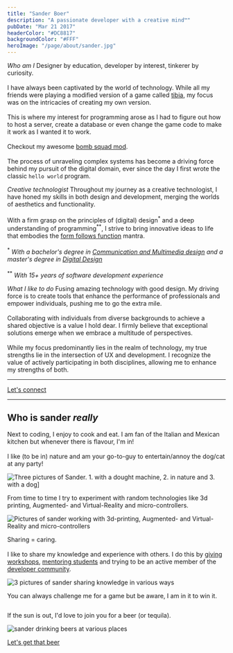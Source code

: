 ```yaml
---
title: "Sander Boer"
description: "A passionate developer with a creative mind™"
pubDate: "Mar 21 2017"
headerColor: "#DC8817"
backgroundColor: "#FFF"
heroImage: "/page/about/sander.jpg"
---
```


_Who am I_
<span>
    Designer by education, developer by interest, tinkerer by curiosity.<br aria-hidden="true"/></br>
    I have always been captivated by the world of technology. While all my friends were playing a modified version of a game called <a href="https://otservlist.org" target="_blank">tibia</a>, my focus was on the intricacies of creating my own version.
    <br aria-hidden="true"/><br aria-hidden="true"/>
    This is where my interest for programming arose as I had to figure out how to host a server, create a database or even change the game code to make it work as I wanted it to work.
    <br aria-hidden="true"/><br aria-hidden="true"/>
    Checkout my awesome <a href="https://otland.net/threads/bombsquad-9-6.187509" target="_blank">bomb squad mod</a>.
    <br aria-hidden="true"/><br aria-hidden="true"/>
    The process of unraveling complex systems has become a driving force behind my pursuit of the digital domain, ever since the day I first wrote the classic `hello world` program.
</span>

_Creative technologist_
<span>
    Throughout my journey as a creative technologist, I have honed my skills in both design and development, merging the worlds of aesthetics and functionality.
    <br aria-hidden="true"/><br aria-hidden="true"/>
    With a firm grasp on the principles of (digital) design<sup class="text-sm">\*</sup> and a deep understanding of programming<sup class="text-sm">\*\*</sup>, I strive to bring innovative ideas to life that embodies the <a href="https://en.wikipedia.org/wiki/Form_follows_function#:~:text=Form%20follows%20function%20is%20a,its%20intended%20function%20or%20purpose." target="_blank">form follows function</a> mantra.
    <br aria-hidden="true"/><br aria-hidden="true"/>
    <span class="text-sm">
        <sup>*</sup>
        <em>
            With a bachelor's degree in <a href="https://www.cmd-amsterdam.nl" target="_blank">Communication and Multimedia design</a> and a master's degree in <a href="https://www.masterdigitaldesign.com/alumni/sander-boer" target="_blank">Digital Design</a>
        </em>
        <br aria-hidden="true"/><br aria-hidden="true"/>
        <sup>\*\*</sup>
        <em>With 15+ years of software development experience</em>
    </span>
</span>

_What I like to do_
Fusing amazing technology with good design. My driving force is to create tools that enhance the performance of professionals and empower individuals, pushing me to go the extra mile.
<br aria-hidden="true"/><br aria-hidden="true"/>
Collaborating with individuals from diverse backgrounds to achieve a shared objective is a value I hold dear. I firmly believe that exceptional solutions emerge when we embrace a multitude of perspectives.
<br aria-hidden="true"/><br aria-hidden="true"/>
While my focus predominantly lies in the realm of technology, my true strengths lie in the intersection of UX and development. I recognize the value of actively participating in both disciplines, allowing me to enhance my strengths of both.

<hr/>

<a href="mailto:mail@sanderboer.nl?subject=Let's connect!&body=Hi, I'd like to connect with you," target="_blank">Let's connect</a>

<hr/>

## Who is sander _really_
Next to coding, I enjoy to cook and eat. I am fan of the Italian and Mexican kitchen but whenever there is flavour, I'm in!
<br aria-hidden="true"/><br aria-hidden="true"/>
I like (to be in) nature and am your go-to-guy to entertain/annoy the dog/cat at any party!

<img src="/page/about/me_1.png" alt="Three pictures of Sander. 1. with a dought machine, 2. in nature and 3. with a dog]" loading="lazy" />

From time to time I try to experiment with random technologies like 3d printing, Augmented- and Virtual-Reality and micro-controllers.

<img src="/page/about/technologies.png" alt="Pictures of sander working with 3d-printing, Augmented- and Virtual-Reality and micro-controllers" loading="lazy" />

Sharing = caring.
<br aria-hidden="true"/><br aria-hidden="true"/>
I like to share my knowledge and experience with others. I do this by <span><a href="https://docs.google.com/presentation/d/16IS66caD_78nlevIkSzTQUb54KVkHEzJMG_Kw08B8pY/edit?usp=sharing" target="_blank">giving workshops</a></span>, <span><a href="https://www.masterdigitaldesign.com/staff/sander-boer" target="_blank">mentoring students</a></span> and trying to be an active member of the <span><a href="https://stackoverflow.com/users/4655177/xiduzo" target="_blank">developer community</a></span>.

<img src="/page/about/sharing.png" alt="3 pictures of sander sharing knowledge in various ways" loading="lazy" />

You can always challenge me for a game but be aware, I am in it to win it.

![]()

If the sun is out, I'd love to join you for a beer (or tequila).

<img src="/page/about/beer.png" alt="sander drinking beers at various places" loading="lazy" />

<a href="mailto:mail@sanderboer.nl?subject=Let's connect!&body=Hi, I'd like to connect with you," target="_blank">Let's get that beer</a>